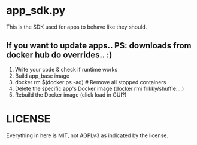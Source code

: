 # app_sdk.py
This is the SDK used for apps to behave like they should. 

## If you want to update apps.. PS: downloads from docker hub do overrides.. :)
1. Write your code & check if runtime works
2. Build app_base image
3. docker rm $(docker ps -aq) # Remove all stopped containers
4. Delete the specific app's Docker image (docker rmi frikky/shuffle:...)
5. Rebuild the Docker image (click load in GUI?)

# LICENSE 
Everything in here is MIT, not AGPLv3 as indicated by the license.
